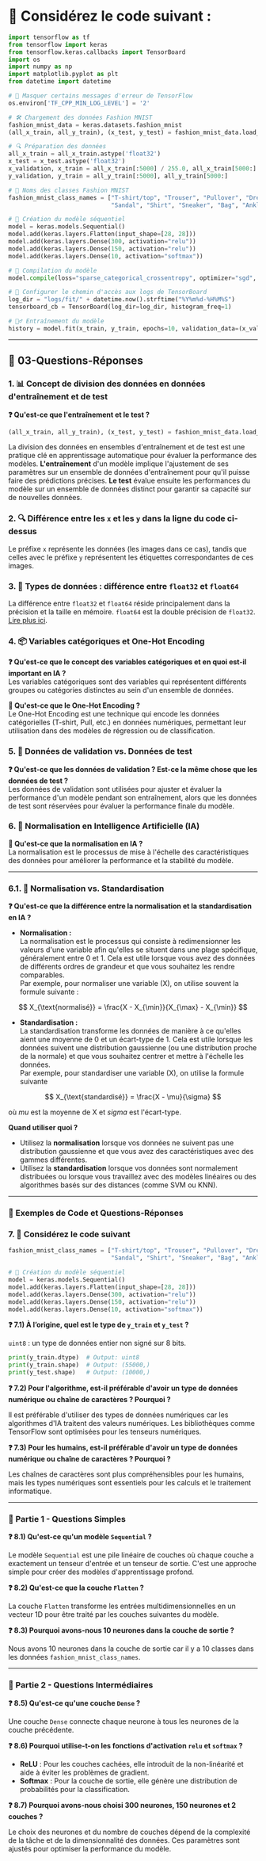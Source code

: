 # 🚀 Considérez le code suivant :

```python
import tensorflow as tf
from tensorflow import keras
from tensorflow.keras.callbacks import TensorBoard
import os
import numpy as np
import matplotlib.pyplot as plt
from datetime import datetime

# 🚨 Masquer certains messages d'erreur de TensorFlow
os.environ['TF_CPP_MIN_LOG_LEVEL'] = '2'

# 🛠️ Chargement des données Fashion MNIST
fashion_mnist_data = keras.datasets.fashion_mnist
(all_x_train, all_y_train), (x_test, y_test) = fashion_mnist_data.load_data()

# 🔍 Préparation des données
all_x_train = all_x_train.astype('float32')
x_test = x_test.astype('float32')
x_validation, x_train = all_x_train[:5000] / 255.0, all_x_train[5000:] / 255.0
y_validation, y_train = all_y_train[:5000], all_y_train[5000:]

# 🧵 Noms des classes Fashion MNIST
fashion_mnist_class_names = ["T-shirt/top", "Trouser", "Pullover", "Dress", "Coat",
                             "Sandal", "Shirt", "Sneaker", "Bag", "Ankle boot"]

# 🧩 Création du modèle séquentiel
model = keras.models.Sequential()
model.add(keras.layers.Flatten(input_shape=[28, 28]))
model.add(keras.layers.Dense(300, activation="relu"))
model.add(keras.layers.Dense(150, activation="relu"))
model.add(keras.layers.Dense(10, activation="softmax"))

# 🔧 Compilation du modèle
model.compile(loss="sparse_categorical_crossentropy", optimizer="sgd", metrics=["accuracy"])

# 📂 Configurer le chemin d'accès aux logs de TensorBoard
log_dir = "logs/fit/" + datetime.now().strftime("%Y%m%d-%H%M%S")
tensorboard_cb = TensorBoard(log_dir=log_dir, histogram_freq=1)

# 🏋️‍♂️ Entraînement du modèle
history = model.fit(x_train, y_train, epochs=10, validation_data=(x_validation, y_validation), callbacks=[tensorboard_cb])
```

---

## 📝 03-Questions-Réponses

### 1. 📊 Concept de division des données en données d'entraînement et de test

**❓ Qu'est-ce que l'entraînement et le test ?**

```python
(all_x_train, all_y_train), (x_test, y_test) = fashion_mnist_data.load_data()
```

La division des données en ensembles d'entraînement et de test est une pratique clé en apprentissage automatique pour évaluer la performance des modèles. **L'entraînement** d'un modèle implique l'ajustement de ses paramètres sur un ensemble de données d'entraînement pour qu'il puisse faire des prédictions précises. **Le test** évalue ensuite les performances du modèle sur un ensemble de données distinct pour garantir sa capacité sur de nouvelles données.

### 2. 🔍 Différence entre les `x` et les `y` dans la ligne du code ci-dessus

Le préfixe `x` représente les données (les images dans ce cas), tandis que celles avec le préfixe `y` représentent les étiquettes correspondantes de ces images.

### 3. 🔢 Types de données : différence entre `float32` et `float64`

La différence entre `float32` et `float64` réside principalement dans la précision et la taille en mémoire. `float64` est la double précision de `float32`. [Lire plus ici](https://stackoverflow.com/questions/43440821/the-real-difference-between-float32-and-float64).

### 4. 📦 Variables catégoriques et One-Hot Encoding

**❓ Qu'est-ce que le concept des variables catégoriques et en quoi est-il important en IA ?**  
Les variables catégoriques sont des variables qui représentent différents groupes ou catégories distinctes au sein d'un ensemble de données.

**🔑 Qu'est-ce que le One-Hot Encoding ?**  
Le One-Hot Encoding est une technique qui encode les données catégorielles (T-shirt, Pull, etc.) en données numériques, permettant leur utilisation dans des modèles de régression ou de classification.

### 5. 🧪 Données de validation vs. Données de test

**❓ Qu'est-ce que les données de validation ? Est-ce la même chose que les données de test ?**  
Les données de validation sont utilisées pour ajuster et évaluer la performance d'un modèle pendant son entraînement, alors que les données de test sont réservées pour évaluer la performance finale du modèle.

### 6. 🧠 Normalisation en Intelligence Artificielle (IA)

**🔄 Qu'est-ce que la normalisation en IA ?**  
La normalisation est le processus de mise à l'échelle des caractéristiques des données pour améliorer la performance et la stabilité du modèle.

---


### 6.1. 🔄 Normalisation vs. Standardisation

**❓ Qu'est-ce que la différence entre la normalisation et la standardisation en IA ?**

- **Normalisation :**  
  La normalisation est le processus qui consiste à redimensionner les valeurs d'une variable afin qu'elles se situent dans une plage spécifique, généralement entre 0 et 1. Cela est utile lorsque vous avez des données de différents ordres de grandeur et que vous souhaitez les rendre comparables.  
  Par exemple, pour normaliser une variable \(X\), on utilise souvent la formule suivante :
  
$$
X_{\text{normalisé}} = \frac{X - X_{\min}}{X_{\max} - X_{\min}}
$$

- **Standardisation :**  
  La standardisation transforme les données de manière à ce qu'elles aient une moyenne de 0 et un écart-type de 1. Cela est utile lorsque les données suivent une distribution gaussienne (ou une distribution proche de la normale) et que vous souhaitez centrer et mettre à l'échelle les données.  
  Par exemple, pour standardiser une variable \(X\), on utilise la formule suivante 

$$
X_{\text{standardisé}} = \frac{X - \mu}{\sigma}
$$


où *mu* est la moyenne de X et *sigma* est l'écart-type.

**Quand utiliser quoi ?**  
- Utilisez la **normalisation** lorsque vos données ne suivent pas une distribution gaussienne et que vous avez des caractéristiques avec des gammes différentes.
- Utilisez la **standardisation** lorsque vos données sont normalement distribuées ou lorsque vous travaillez avec des modèles linéaires ou des algorithmes basés sur des distances (comme SVM ou KNN).


---

### 📝 Exemples de Code et Questions-Réponses

### 7. 🎯 Considérez le code suivant

```python
fashion_mnist_class_names = ["T-shirt/top", "Trouser", "Pullover", "Dress", "Coat",
                             "Sandal", "Shirt", "Sneaker", "Bag", "Ankle boot"]

# 🧩 Création du modèle séquentiel
model = keras.models.Sequential()
model.add(keras.layers.Flatten(input_shape=[28, 28]))
model.add(keras.layers.Dense(300, activation="relu"))
model.add(keras.layers.Dense(150, activation="relu"))
model.add(keras.layers.Dense(10, activation="softmax"))
```

**❓ 7.1) À l’origine, quel est le type de `y_train` et `y_test` ?**

`uint8` : un type de données entier non signé sur 8 bits.  
```python
print(y_train.dtype)  # Output: uint8
print(y_train.shape)  # Output: (55000,)
print(y_test.shape)   # Output: (10000,)
```

**❓ 7.2) Pour l'algorithme, est-il préférable d'avoir un type de données numérique ou chaîne de caractères ? Pourquoi ?**

Il est préférable d'utiliser des types de données numériques car les algorithmes d'IA traitent des valeurs numériques. Les bibliothèques comme TensorFlow sont optimisées pour les tenseurs numériques.

**❓ 7.3) Pour les humains, est-il préférable d'avoir un type de données numérique ou chaîne de caractères ? Pourquoi ?**

Les chaînes de caractères sont plus compréhensibles pour les humains, mais les types numériques sont essentiels pour les calculs et le traitement informatique.



---

### 🎯 Partie 1 - Questions Simples

**❓ 8.1) Qu'est-ce qu'un modèle `Sequential` ?**

Le modèle `Sequential` est une pile linéaire de couches où chaque couche a exactement un tenseur d'entrée et un tenseur de sortie. C'est une approche simple pour créer des modèles d'apprentissage profond.

**❓ 8.2) Qu'est-ce que la couche `Flatten` ?**

La couche `Flatten` transforme les entrées multidimensionnelles en un vecteur 1D pour être traité par les couches suivantes du modèle.

**❓ 8.3) Pourquoi avons-nous 10 neurones dans la couche de sortie ?**

Nous avons 10 neurones dans la couche de sortie car il y a 10 classes dans les données `fashion_mnist_class_names`.

---

### 🧠 Partie 2 - Questions Intermédiaires

**❓ 8.5) Qu'est-ce qu'une couche `Dense` ?**

Une couche `Dense` connecte chaque neurone à tous les neurones de la couche précédente.

**❓ 8.6) Pourquoi utilise-t-on les fonctions d'activation `relu` et `softmax` ?**

- **ReLU** : Pour les couches cachées, elle introduit de la non-linéarité et aide à éviter les problèmes de gradient.
- **Softmax** : Pour la couche de sortie, elle génère une distribution de probabilités pour la classification.

**❓ 8.7) Pourquoi avons-nous choisi 300 neurones, 150 neurones et 2 couches ?**

Le choix des neurones et du nombre de couches dépend de la complexité de la tâche et de la dimensionnalité des données. Ces paramètres sont ajustés pour optimiser la performance du modèle.
